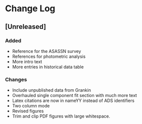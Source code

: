 # Change Log


## [Unreleased]
### Added
- Reference for the ASASSN survey
- References for photometric analysis
- More intro text
- More entries in historical data table


### Changes
- Include unpublished data from Grankin
- Overhauled single component fit section with much more text
- Latex citations are now in nameYY instead of ADS identifiers
- Two column mode
- Revised figures
- Trim and clip PDF figures with large whitespace.
